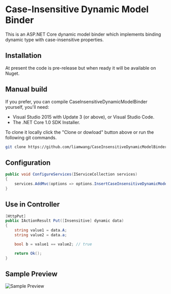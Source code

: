 # Case-Insensitive Dynamic Model Binder

This is an ASP.NET Core dynamic model binder which implements binding dynamic type with case-insensitive properties.

## Installation

At present the code is pre-release but when ready it will be available on Nuget.

## Manual build

If you prefer, you can compile CaseInsensitiveDynamicModelBinder yourself, you'll need:

* Visual Studio 2015 with Update 3 (or above), or Visual Studio Code.
* The .NET Core 1.0 SDK Installer.

To clone it locally click the "Clone or dowload" button above or run the following git commands.

```bash
git clone https://github.com/liamwang/CaseInsensitiveDynamicModelBinder.git
```

## Configuration

```csharp
public void ConfigureServices(IServiceCollection services)
{
    services.AddMvc(options => options.InsertCaseInsensitiveDynamicModelBinder());
}
```

## Use in Controller

```csharp
[HttpPut]
public IActionResult Put([Insensitive] dynamic data)
{
    string value1 = data.A;
    string value2 = data.a;

    bool b = value1 == value2; // true

    return Ok();
}
```

## Sample Preview

![Sample Preview](https://user-images.githubusercontent.com/5000396/27509536-18f34ddc-5932-11e7-8f64-e1314b750726.gif)

